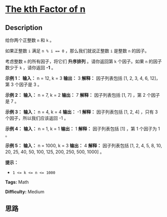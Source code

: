 # [The kth Factor of n][title]

## Description

给你两个正整数 `n` 和 `k` 。

如果正整数 `i` 满足 `n % i == 0` ，那么我们就说正整数 `i` 是整数 `n` 的因子。

考虑整数 `n` 的所有因子，将它们 **升序排列**  。请你返回第 `k` 个因子。如果 `n` 的因子数少于 `k` ，请你返回 **-1**  。



**示例 1：**
            **输入：** n = 12, k = 3    **输出：** 3    **解释：** 因子列表包括 [1, 2, 3, 4, 6, 12]，第 3 个因子是 3 。    

**示例 2：**
            **输入：** n = 7, k = 2    **输出：** 7    **解释：** 因子列表包括 [1, 7] ，第 2 个因子是 7 。    

**示例 3：**
            **输入：** n = 4, k = 4    **输出：** -1    **解释：** 因子列表包括 [1, 2, 4] ，只有 3 个因子，所以我们应该返回 -1 。    

**示例 4：**
            **输入：** n = 1, k = 1    **输出：** 1    **解释：** 因子列表包括 [1] ，第 1 个因子为 1 。    

**示例 5：**
            **输入：** n = 1000, k = 3    **输出：** 4    **解释：** 因子列表包括 [1, 2, 4, 5, 8, 10, 20, 25, 40, 50, 100, 125, 200, 250, 500, 1000] 。    



**提示：**

  * `1 <= k <= n <= 1000`


**Tags:** Math

**Difficulty:** Medium

## 思路

[title]: https://leetcode-cn.com/problems/the-kth-factor-of-n
